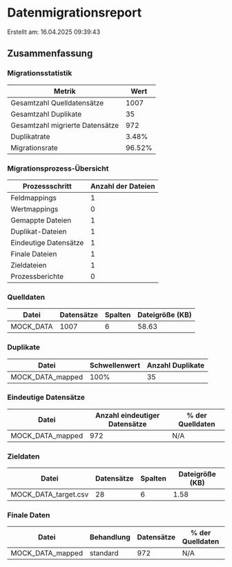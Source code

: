 # Datenmigrationsreport
Erstellt am: 16.04.2025 09:39:43

## Zusammenfassung

### Migrationsstatistik

| Metrik | Wert |
|--------|------|
| Gesamtzahl Quelldatensätze | 1007 |
| Gesamtzahl Duplikate | 35 |
| Gesamtzahl migrierte Datensätze | 972 |
| Duplikatrate | 3.48% |
| Migrationsrate | 96.52% |

### Migrationsprozess-Übersicht

| Prozessschritt | Anzahl der Dateien |
|---------------|-------------------|
| Feldmappings | 1 |
| Wertmappings | 0 |
| Gemappte Dateien | 1 |
| Duplikat-Dateien | 1 |
| Eindeutige Datensätze | 1 |
| Finale Dateien | 1 |
| Zieldateien | 1 |
| Prozessberichte | 0 |

### Quelldaten

| Datei | Datensätze | Spalten | Dateigröße (KB) |
|-------|------------|---------|-----------------|
| MOCK_DATA | 1007 | 6 | 58.63 |

### Duplikate

| Datei | Schwellenwert | Anzahl Duplikate |
|-------|--------------|------------------|
| MOCK_DATA_mapped | 100% | 35 |

### Eindeutige Datensätze

| Datei | Anzahl eindeutiger Datensätze | % der Quelldaten |
|-------|------------------------------|------------------|
| MOCK_DATA_mapped | 972 | N/A |

### Zieldaten

| Datei | Datensätze | Spalten | Dateigröße (KB) |
|-------|------------|---------|-----------------|
| MOCK_DATA_target.csv | 28 | 6 | 1.58 |

### Finale Daten

| Datei | Behandlung | Datensätze | % der Quelldaten | Dateigröße (KB) |
|-------|------------|------------|------------------|-----------------|
| MOCK_DATA_mapped | standard | 972 | N/A | 56.71 |
